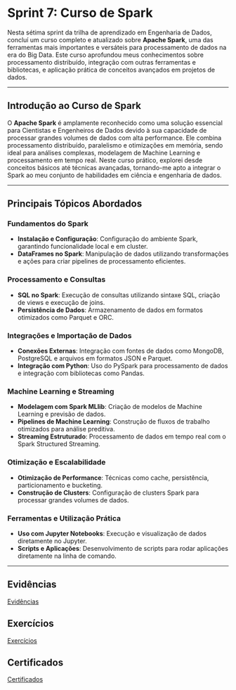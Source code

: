 # Sprint 7: Curso de Spark

Nesta sétima sprint da trilha de aprendizado em Engenharia de Dados, concluí um curso completo e atualizado sobre **Apache Spark**, uma das ferramentas mais importantes e versáteis para processamento de dados na era do Big Data. Este curso aprofundou meus conhecimentos sobre processamento distribuído, integração com outras ferramentas e bibliotecas, e aplicação prática de conceitos avançados em projetos de dados.

---

## Introdução ao Curso de Spark

O **Apache Spark** é amplamente reconhecido como uma solução essencial para Cientistas e Engenheiros de Dados devido à sua capacidade de processar grandes volumes de dados com alta performance. Ele combina processamento distribuído, paralelismo e otimizações em memória, sendo ideal para análises complexas, modelagem de Machine Learning e processamento em tempo real. Neste curso prático, explorei desde conceitos básicos até técnicas avançadas, tornando-me apto a integrar o Spark ao meu conjunto de habilidades em ciência e engenharia de dados.

---

## Principais Tópicos Abordados

### Fundamentos do Spark
- **Instalação e Configuração**: Configuração do ambiente Spark, garantindo funcionalidade local e em cluster.
- **DataFrames no Spark**: Manipulação de dados utilizando transformações e ações para criar pipelines de processamento eficientes.

### Processamento e Consultas
- **SQL no Spark**: Execução de consultas utilizando sintaxe SQL, criação de views e execução de joins.
- **Persistência de Dados**: Armazenamento de dados em formatos otimizados como Parquet e ORC.

### Integrações e Importação de Dados
- **Conexões Externas**: Integração com fontes de dados como MongoDB, PostgreSQL e arquivos em formatos JSON e Parquet.
- **Integração com Python**: Uso do PySpark para processamento de dados e integração com bibliotecas como Pandas.

### Machine Learning e Streaming
- **Modelagem com Spark MLlib**: Criação de modelos de Machine Learning e previsão de dados.
- **Pipelines de Machine Learning**: Construção de fluxos de trabalho otimizados para análise preditiva.
- **Streaming Estruturado**: Processamento de dados em tempo real com o Spark Structured Streaming.

### Otimização e Escalabilidade
- **Otimização de Performance**: Técnicas como cache, persistência, particionamento e bucketing.
- **Construção de Clusters**: Configuração de clusters Spark para processar grandes volumes de dados.

### Ferramentas e Utilização Prática
- **Uso com Jupyter Notebooks**: Execução e visualização de dados diretamente no Jupyter.
- **Scripts e Aplicações**: Desenvolvimento de scripts para rodar aplicações diretamente na linha de comando.

---

## Evidências

[Evidências](./Evidencias/)



## Exercícios

[Exercícios](./Exercicios/)


## Certificados

[Certificados](./Certificados/)